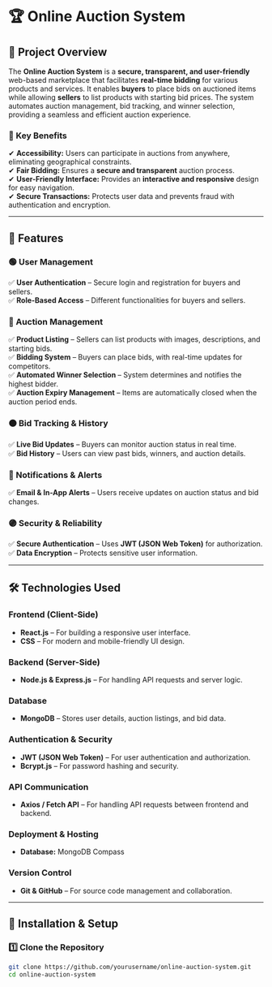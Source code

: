 # 🏆 Online Auction System  

## 📌 Project Overview  
The **Online Auction System** is a **secure, transparent, and user-friendly** web-based marketplace that facilitates **real-time bidding** for various products and services. It enables **buyers** to place bids on auctioned items while allowing **sellers** to list products with starting bid prices. The system automates auction management, bid tracking, and winner selection, providing a seamless and efficient auction experience.

### **🔹 Key Benefits**
✔ **Accessibility:** Users can participate in auctions from anywhere, eliminating geographical constraints.  
✔ **Fair Bidding:** Ensures a **secure and transparent** auction process.  
✔ **User-Friendly Interface:** Provides an **interactive and responsive** design for easy navigation.  
✔ **Secure Transactions:** Protects user data and prevents fraud with authentication and encryption.  

---

## 🚀 Features  

### **🟢 User Management**
✅ **User Authentication** – Secure login and registration for buyers and sellers.  
✅ **Role-Based Access** – Different functionalities for buyers and sellers.  

### **🔵 Auction Management**
✅ **Product Listing** – Sellers can list products with images, descriptions, and starting bids.  
✅ **Bidding System** – Buyers can place bids, with real-time updates for competitors.  
✅ **Automated Winner Selection** – System determines and notifies the highest bidder.  
✅ **Auction Expiry Management** – Items are automatically closed when the auction period ends.  

### **🟠 Bid Tracking & History**
✅ **Live Bid Updates** – Buyers can monitor auction status in real time.  
✅ **Bid History** – Users can view past bids, winners, and auction details.  

### **🔴 Notifications & Alerts**
✅ **Email & In-App Alerts** – Users receive updates on auction status and bid changes.  

### **🟣 Security & Reliability**
✅ **Secure Authentication** – Uses **JWT (JSON Web Token)** for authorization.  
✅ **Data Encryption** – Protects sensitive user information.  

---

## 🛠️ Technologies Used  

### **Frontend (Client-Side)**
- **React.js** – For building a responsive user interface.  
- **CSS** – For modern and mobile-friendly UI design.  

### **Backend (Server-Side)**
- **Node.js & Express.js** – For handling API requests and server logic.  

### **Database**
- **MongoDB** – Stores user details, auction listings, and bid data.  

### **Authentication & Security**
- **JWT (JSON Web Token)** – For user authentication and authorization.  
- **Bcrypt.js** – For password hashing and security.  

### **API Communication**
- **Axios / Fetch API** – For handling API requests between frontend and backend.  

### **Deployment & Hosting**
- **Database:** MongoDB Compass  

### **Version Control**
- **Git & GitHub** – For source code management and collaboration.  

---

## 📂 Installation & Setup  

### **1️⃣ Clone the Repository**  
```bash
git clone https://github.com/yourusername/online-auction-system.git
cd online-auction-system
